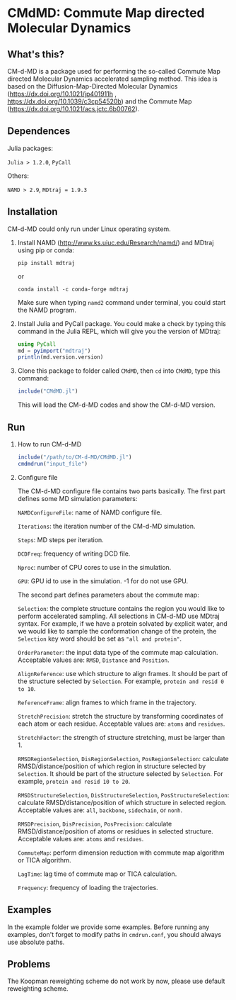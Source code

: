 # CMdMD: Commute Map directed Molecular Dynamics


## What's this?

CM-d-MD is a package used for performing the so-called Commute Map directed Molecular Dynamics accelerated sampling method. This idea is based on the  Diffusion-Map-Directed Molecular Dynamics (https://dx.doi.org/10.1021/jp401911h , https://dx.doi.org/10.1039/c3cp54520b) and the Commute Map (https://dx.doi.org/10.1021/acs.jctc.6b00762).



## Dependences

Julia packages:

`Julia > 1.2.0`, `PyCall`

Others:

`NAMD > 2.9`, `MDtraj = 1.9.3`

## Installation

CM-d-MD could only run under Linux operating system.

1. Install NAMD (http://www.ks.uiuc.edu/Research/namd/) and MDtraj using pip or conda:

   ```
   pip install mdtraj
   ```

   or

   ```
   conda install -c conda-forge mdtraj
   ```

   Make sure when typing `namd2` command under terminal, you could start the NAMD program.

2. Install Julia and PyCall package. You could make a check by typing this command in the Julia REPL, which will give you the version of MDtraj:

   ```julia
   using PyCall
   md = pyimport("mdtraj")
   println(md.version.version)
   ```

3. Clone this package to folder called `CMdMD`, then `cd` into `CMdMD`, type this command:

   ```julia
   include("CMdMD.jl")
   ```

   This will load the CM-d-MD codes and show the CM-d-MD version.

## Run

1. How to run CM-d-MD

   ```julia
   include("/path/to/CM-d-MD/CMdMD.jl")
   cmdmdrun("input_file")
   ```

2. Configure file

   The CM-d-MD configure file contains two parts basically. 
   The first part defines some MD simulation parameters:

   `NAMDConfigureFile`: name of NAMD configure file.
   
   `Iterations`: the iteration number of the CM-d-MD simulation.
   
   `Steps`: MD steps per iteration.
   
   `DCDFreq`: frequency of writing DCD file.
   
   `Nproc`: number of CPU cores to use in the simulation.
   
   `GPU`: GPU id to use in the simulation. -1 for do not use GPU.

   The second part defines parameters about the commute map:

   `Selection`: the complete structure contains the region you would like to perform accelerated sampling. All selections in CM-d-MD use MDtraj syntax. For example, if we have a protein solvated by explicit water, and we would like to sample the conformation change of the protein, the `Selection` key word should be set as `"all and protein"`.
   
   `OrderParameter`: the input data type of the commute map calculation. Acceptable values are: `RMSD`, `Distance` and `Position`. 
   
   `AlignReference`: use which structure to align frames. It should be part of the structure selected by `Selection`. For example, `protein and resid 0 to 10`.
   
   `ReferenceFrame`: align frames to which frame in the trajectory.
   
   `StretchPrecision`: stretch the structure by transforming coordinates of each atom or each residue. Acceptable values are: `atoms` and `residues`. 
   
   `StretchFactor`: the strength of structure stretching, must be larger than 1.
   
   `RMSDRegionSelection`, `DisRegionSelection`, `PosRegionSelection`: calculate RMSD/distance/position of which region in structure selected by `Selection`. It should be part of the structure selected by `Selection`. For example, `protein and resid 10 to 20`.
   
   `RMSDStructureSelection`, `DisStructureSelection`, `PosStructureSelection`: calculate RMSD/distance/position of which structure in selected region. Acceptable values are: `all`, `backbone`, `sidechain`, or `nonh`.
   
   `RMSDPrecision`, `DisPrecision`, `PosPrecision`: calculate RMSD/distance/position of atoms or residues in selected structure. Acceptable values are: `atoms` and `residues`.
   
   `CommuteMap`: perform dimension reduction with commute map algorithm or TICA algorithm.
   
   `LagTime`: lag time of commute map or TICA calculation.
   
   `Frequency`: frequency of loading the trajectories.

## Examples

In the example folder we provide some examples. Before running any examples, don't forget to modify paths in `cmdrun.conf`, you should always use absolute paths.

## Problems

The Koopman reweighting scheme do not work by now, please use default reweighting scheme.

